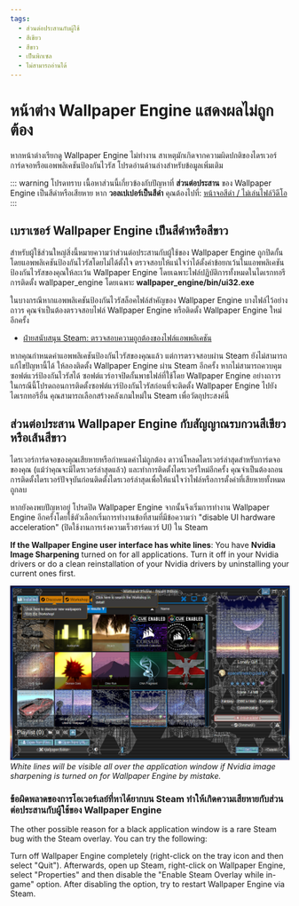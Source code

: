 ```yaml
---
tags:
  - ส่วนต่อประสานกับผู้ใช้
  - สีเขียว
  - สีขาว
  - เป็นพิกเซล
  - ไม่สามารถอ่านได้
---
```


# หน้าต่าง Wallpaper Engine แสดงผลไม่ถูกต้อง

หากหน้าต่างเรียกดู Wallpaper Engine ไม่ทำงาน สาเหตุมักเกิดจากความผิดปกติของไดรเวอร์การ์ดจอหรือแอพพลิเคชันป้องกันไวรัส โปรดอ่านด้านล่างสำหรับข้อมูลเพิ่มเติม

::: warning
โปรดทราบ เนื้อหาส่วนนี้เกี่ยวข้องกับปัญหาที่ **ส่วนต่อประสาน** ของ Wallpaper Engine เป็นสีดำหรือเสียหาย หาก **วอลเปเปอร์เป็นสีดำ** คุณต้องไปที่: [ หน้าจอสีดำ / ไม่เล่นไฟล์วิดีโอ](/noshow/notplaying.html)
:::

## เบราเซอร์ Wallpaper Engine เป็นสีดำหรือสีขาว

สำหรับผู้ใช้ส่วนใหญ่สิ่งนี้หมายความว่าส่วนต่อประสานกับผู้ใช้ของ Wallpaper Engine ถูกปิดกั้นโดยแอพพลิเคชันป้องกันไวรัสโดยไม่ได้ตั้งใจ ตรวจสอบให้แน่ใจว่าได้ตั้งค่าข้อยกเว้นในแอพพลิเคชันป้องกันไวรัสของคุณให้ละเว้น Wallpaper Engine โดยเฉพาะไฟล์ปฏิบัติการทั้งหมดในไดเรกทอรีการติดตั้ง wallpaper_engine โดยเฉพาะ **wallpaper_engine/bin/ui32.exe**

ในบางกรณีหากแอพพลิเคชันป้องกันไวรัสล็อคไฟล์สำคัญของ Wallpaper Engine บางไฟล์ไว้อย่างถาวร คุณจำเป็นต้องตรวจสอบไฟล์ Wallpaper Engine หรือติดตั้ง Wallpaper Engine ใหม่อีกครั้ง

* [ฝ่ายสนับสนุน Steam: ตรวจสอบความถูกต้องของไฟล์แอพพลิเคชัน](https://support.steampowered.com/kb_article.php?ref=2037-QEUH-3335)

หากคุณกำหนดค่าแอพพลิเคชันป้องกันไวรัสของคุณแล้ว แต่การตรวจสอบผ่าน Steam ยังไม่สามารถแก้ไขปัญหานี้ได้ ให้ลองติดตั้ง Wallpaper Engine ผ่าน Steam อีกครั้ง หากไม่สามารถควบคุมซอฟต์แวร์ป้องกันไวรัสได้ ซอฟต์แวร์อาจปิดกั้นพาธไฟล์ที่ใช้โดย Wallpaper Engine อย่างถาวร ในกรณีนี้โปรดถอนการติดตั้งซอฟต์แวร์ป้องกันไวรัสก่อนที่จะติดตั้ง Wallpaper Engine ไปยังไดเรกทอรีอื่น คุณสามารถเลือกสร้างคลังเกมใหม่ใน Steam เพื่อวัตถุประสงค์นี้

## ส่วนต่อประสาน Wallpaper Engine กับสัญญาณรบกวนสีเขียวหรือเส้นสีขาว

ไดรเวอร์การ์ดจอของคุณเสียหายหรือกำหนดค่าไม่ถูกต้อง ดาวน์โหลดไดรเวอร์ล่าสุดสำหรับการ์ดจอของคุณ (แม้ว่าคุณจะมีไดรเวอร์ล่าสุดแล้ว) และทำการติดตั้งไดรเวอร์ใหม่อีกครั้ง คุณจำเป็นต้องถอนการติดตั้งไดรเวอร์ปัจจุบันก่อนติดตั้งไดรเวอร์ล่าสุดเพื่อให้แน่ใจว่าไฟล์หรือการตั้งค่าที่เสียหายทั้งหมดถูกลบ

หากยังคงพบปัญหาอยู่ โปรดปิด Wallpaper Engine จากนั้นจึงเริ่มการทำงาน Wallpaper Engine อีกครั้งโดยใช้ตัวเลือกเริ่มการทำงานข้อที่สามที่มีข้อความว่า "disable UI hardware acceleration" (ปิดใช้งานการเร่งความเร็วฮาร์ดแวร์ UI) ใน Steam

**If the Wallpaper Engine user interface has white lines**: You have **Nvidia Image Sharpening** turned on for all applications. Turn it off in your Nvidia drivers or do a clean reinstallation of your Nvidia drivers by uninstalling your current ones first.

![Nvidia Image Sharpening Issue](./imagesharpening.png) *White lines will be visible all over the application window if Nvidia image sharpening is turned on for Wallpaper Engine by mistake.*

### ข้อผิดพลาดของการโอเวอร์เลย์ที่หาได้ยากบน Steam ทำให้เกิดความเสียหายกับส่วนต่อประสานกับผู้ใช้ของ Wallpaper Engine

The other possible reason for a black application window is a rare Steam bug with the Steam overlay. You can try the following:

Turn off Wallpaper Engine completely (right-click on the tray icon and then select "Quit"). Afterwards, open up Steam, right-click on Wallpaper Engine, select "Properties" and then disable the "Enable Steam Overlay while in-game" option. After disabling the option, try to restart Wallpaper Engine via Steam. 